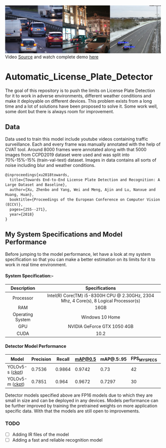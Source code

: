 ![](yolov5/imgs/lpdetect.png)
Video [Source](https://unsplash.com/) and watch complete demo [here](https://drive.google.com/drive/folders/1mK8vSS7bcvb-qREqdKwkM6qlK71sjp0-?usp=sharing) 

# Automatic_License_Plate_Detector

The goal of this repository is to push the limits on License Plate Detection for it to work in adverse environments, different weather conditions
and make it deployable on different devices. This problem exists from a long time 
and a lot of solutions have been proposed to solve it. Some work well, some dont 
but there is always room for improvement.    

## Data

Data used to train this model include youtube videos containing traffic surveillance. Each and every frame was manually annotated with the help of CVAT tool. Around 8000 frames were annotated along with that 5000 images from CCPD2019 dataset were used and was split into 70%-15%-15%  (train-val-test) dataset. Images in data contains all sorts of noise including blur and weather conditions. 
```
@inproceedings{xu2018towards,
  title={Towards End-to-End License Plate Detection and Recognition: A Large Dataset and Baseline},
  author={Xu, Zhenbo and Yang, Wei and Meng, Ajin and Lu, Nanxue and Huang, Huan},
  booktitle={Proceedings of the European Conference on Computer Vision (ECCV)},
  pages={255--271},
  year={2018}
}
```


## My System Specifications and Model Performance

Before jumping to the model performance, let have a look at my system specification 
so that you can make a better estimation on its limits for it to work in real time 
environment. 

#### System Specification:-

|   Description    |                                    Specifications                                     |
| :--------------: | :-----------------------------------------------------------------------------------: |
|    Processor     | Intel(R) Core(TM) i5-8300H CPU @ 2.30GHz, 2304 Mhz, 4 Core(s), 8 Logical Processor(s) |
|       RAM        |                                         16GB                                          |
| Operating System |                                    Windows 10 Home                                    |
|       GPU        |                              NVIDIA GeForce GTX 1050 4GB                              |
|       CUDA       |                                         10.2                                          |

#### Detector Model Performance

| Model                                                                                                   | Precision | Recall | mAP@0.5 | mAP@.5:.95 | FPS<sub>MYSPECS</sub> | params |
| ------------------------------------------------------------------------------------------------------- | --------- | ------ | ------- | ---------- | --------------------- | ------ |
| YOLOv5-s ([ckpt](https://drive.google.com/drive/folders/1mK8vSS7bcvb-qREqdKwkM6qlK71sjp0-?usp=sharing)) | 0.7536    | 0.9864 | 0.9742  | 0.73       | 42                    | 7.1M   |
| YOLOv5-m ([ckpt](https://drive.google.com/drive/folders/1mK8vSS7bcvb-qREqdKwkM6qlK71sjp0-?usp=sharing)) | 0.7851    | 0.964  | 0.9672  | 0.7297     | 30                    | 22.0M  | 

Detector models specified above are FP16 models due to which they are small in size and can be deployed in any devices. Models performance can be further improved by training the pretrained weights on more application specific data. With that the models are still open to improvements.
 
### TODO

- [ ] Adding IR files of the model 
- [ ] Adding a fast and reliable recognition model 
